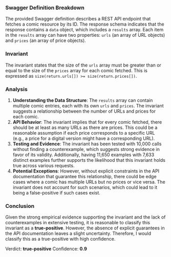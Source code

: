 ### Swagger Definition Breakdown
The provided Swagger definition describes a REST API endpoint that fetches a comic resource by its ID. The response schema indicates that the response contains a `data` object, which includes a `results` array. Each item in the `results` array can have two properties: `urls` (an array of URL objects) and `prices` (an array of price objects).

### Invariant
The invariant states that the size of the `urls` array must be greater than or equal to the size of the `prices` array for each comic fetched. This is expressed as `size(return.urls[]) >= size(return.prices[])`.

### Analysis
1. **Understanding the Data Structure**: The `results` array can contain multiple comic entries, each with its own `urls` and `prices`. The invariant suggests a relationship between the number of URLs and prices for each comic.
2. **API Behavior**: The invariant implies that for every comic fetched, there should be at least as many URLs as there are prices. This could be a reasonable assumption if each price corresponds to a specific URL (e.g., a price for a digital version might have a corresponding URL).
3. **Testing and Evidence**: The invariant has been tested with 10,000 calls without finding a counterexample, which suggests strong evidence in favor of its validity. Additionally, having 11,650 examples with 7,633 distinct examples further supports the likelihood that this invariant holds true across various requests.
4. **Potential Exceptions**: However, without explicit constraints in the API documentation that guarantee this relationship, there could be edge cases where a comic has multiple URLs but no prices or vice versa. The invariant does not account for such scenarios, which could lead to it being a false-positive if such cases exist.

### Conclusion
Given the strong empirical evidence supporting the invariant and the lack of counterexamples in extensive testing, it is reasonable to classify this invariant as a **true-positive**. However, the absence of explicit guarantees in the API documentation leaves a slight uncertainty. Therefore, I would classify this as a true-positive with high confidence.

Verdict: **true-positive**
Confidence: **0.9**
